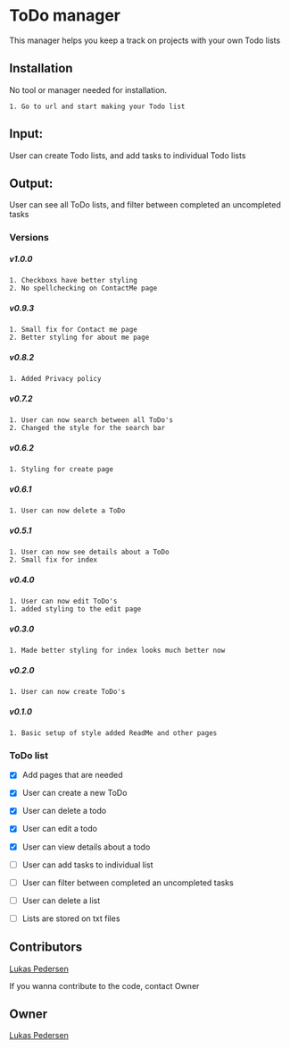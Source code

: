 ﻿# ToDo manager
This manager helps you keep a track on projects with your own Todo lists


## Installation

No tool or manager needed for installation.

```
1. Go to url and start making your Todo list
```
## Input:
User can create Todo lists, and add tasks to individual Todo lists
## Output:
User can see all ToDo lists, and filter between completed an uncompleted tasks

### Versions
##### v1.0.0
```
1. Checkboxs have better styling
2. No spellchecking on ContactMe page
```
##### v0.9.3
```
1. Small fix for Contact me page
2. Better styling for about me page
```
##### v0.8.2
```
1. Added Privacy policy
```
##### v0.7.2
```
1. User can now search between all ToDo's
2. Changed the style for the search bar
```
##### v0.6.2
```
1. Styling for create page
```
##### v0.6.1
```
1. User can now delete a ToDo
```
##### v0.5.1
```
1. User can now see details about a ToDo
2. Small fix for index
```
##### v0.4.0
```
1. User can now edit ToDo's
1. added styling to the edit page
```
##### v0.3.0
```
1. Made better styling for index looks much better now
```
##### v0.2.0
```
1. User can now create ToDo's
```
##### v0.1.0
```
1. Basic setup of style added ReadMe and other pages
```
### ToDo list
- [x] Add pages that are needed
- [x] User can create a new ToDo
- [x] User can delete a todo
- [x] User can edit a todo
- [x] User can view details about a todo
- [ ] User can add tasks to individual list
- [ ] User can filter between completed an uncompleted tasks
- [ ] User can delete a list
- [ ] Lists are stored on txt files


## Contributors
[Lukas Pedersen](https://https://github.com/LukasPedersen)


If you wanna contribute to the code, contact Owner
## Owner
[Lukas Pedersen](https://https://github.com/LukasPedersen)